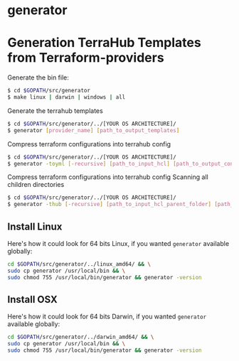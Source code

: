 # generator

Generation TerraHub Templates from Terraform-providers
==================

Generate the bin file:

```sh
$ cd $GOPATH/src/generator
$ make linux | darwin | windows | all
```

Generate the terrahub templates

```sh
$ cd $GOPATH/src/generator/../[YOUR OS ARCHITECTURE]/
$ generator [provider_name] [path_to_output_templates]
```

Compress terraform configurations into terrahub config

```sh
$ cd $GOPATH/src/generator/../[YOUR OS ARCHITECTURE]/
$ generator -toyml [-recursive] [path_to_input_hcl] [path_to_output_config]
```

Compress terraform configurations into terrahub config
Scanning all children directories

```sh
$ cd $GOPATH/src/generator/../[YOUR OS ARCHITECTURE]/
$ generator -thub [-recursive] [path_to_input_hcl_parent_folder] [path_to_output_config_parent_folder] [environment] 
```

## Install Linux

Here's how it could look for 64 bits Linux, if you wanted `generator` available globally:

```bash
cd $GOPATH/src/generator/../linux_amd64/ && \
sudo cp generator /usr/local/bin && \
sudo chmod 755 /usr/local/bin/generator && generator -version
```

## Install OSX

Here's how it could look for 64 bits Darwin, if you wanted `generator` available globally:

```bash
cd $GOPATH/src/generator/../darwin_amd64/ && \
sudo cp generator /usr/local/bin && \
sudo chmod 755 /usr/local/bin/generator && generator -version
```
